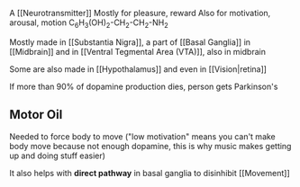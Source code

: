 A [[Neurotransmitter]]
Mostly for pleasure, reward
Also for motivation, arousal, motion
C<sub>6</sub>H<sub>3</sub>(OH)<sub>2</sub>-CH<sub>2</sub>-CH<sub>2</sub>-NH<sub>2</sub>

Mostly made in [[Substantia Nigra]], a part of [[Basal Ganglia]] in [[Midbrain]] and in [[Ventral Tegmental Area (VTA)]], also in midbrain

Some are also made in [[Hypothalamus]] and even in [[Vision|retina]]

If more than 90% of dopamine production dies, person gets Parkinson's

## Motor Oil
Needed to force body to move ("low motivation" means you can't make body move because not enough dopamine, this is why music makes getting up and doing stuff easier)

It also helps with **direct pathway** in basal ganglia to disinhibit [[Movement]]
